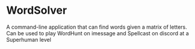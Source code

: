 # WordSolver
A command-line application that can find words given a matrix of letters. Can be used to play WordHunt on imessage and Spellcast on discord at a Superhuman level
